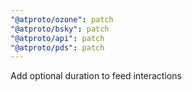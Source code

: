 ```yaml
---
"@atproto/ozone": patch
"@atproto/bsky": patch
"@atproto/api": patch
"@atproto/pds": patch
---
```


Add optional duration to feed interactions
